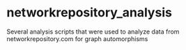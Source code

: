 # networkrepository_analysis
Several analysis scripts that were used to analyze data from networkrepository.com for graph automorphisms
